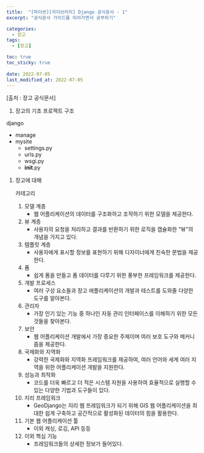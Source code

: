 ```yaml
---
title:  "[파이썬][라이브러리] Django 공식문서 - 1"
excerpt: "공식문서 가이드를 따라가면서 공부하기"

categories:
  - 장고
tags:
  - [장고]

toc: true
toc_sticky: true
 
date: 2022-07-05
last_modified_at: 2022-07-05
---
```

[출처 : 장고 공식문서]


1. 장고의 기초 프로젝트 구조

django

- manage
- mysite
    - settings.py
    - urls.py
    - wsgi.py
    - __init__.py

1. 장고에 대해 
    
    카테고리
    
    1. 모델 계층
        - 웹 어플리케이션의 데이터를 구조화하고 조작하기 위한 모델을 제공한다.
    2. 뷰 계층
        - 사용자의 요청을 처리하고 결과를 반환하기 위한 로직을 캡슐화한 “뷰"의 개념을 가지고 있다.
    3. 템플릿 계층
        - 사용자에게 표시할 정보를 표현하기 위해 디자이너에게 친숙한 문법을 제공한다.
    4. 폼
        - 쉽게 폼을 만들고 폼 데이터를 다루기 위한 풍부한 프레임워크를 제공한다.
    5. 개발 프로세스
        - 여러 구성 요소들과 장고 애플리케이션의 개발과 테스트를 도와줄 다양한 도구를 알아본다.
    6. 관리자
        - 가장 인기 있는 기능 중 하나인 자동 관리 인터페이스를 이해하기 위한 모든 것들을 찾아본다.
    7. 보안
        - 웹 어플리케이션 개발에서 가장 중요한 주제이며 여러 보호 도구와 메커니즘을 제공한다.
    8. 국제화와 지역화
        - 강력한 국제화와 지역화 프레임워크를 제공하여, 여러 언어와 세계 여러 지역을 위한 어플리케이션 개발을 지원한다.
    9. 성능과 최적화
        - 코드를 더욱 빠르고 더 적은 시스템 자원을 사용하여 효율적으로 실행할 수 있는 다양한 기법과 도구들이 있다.
    10. 지리 프레임워크
        - GeoDjango는 지리 웹 프레임워크가 되기 위해 GIS 웹 어플리케이션을 최대한 쉽게 구축하고 공간적으로 활성화된 데이터의 힘을 활용한다.
    11. 기본 웹 어플리케이션 툴
        - 이외 캐싱, 로깅, API 등등
    12. 이외 핵심 기능
        - 프레임워크들의 상세한 정보가 들어있다.